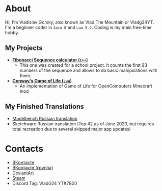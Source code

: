 # About
Hi, I'm Vladislav Gorsky, also known as Vlad The Mountain or Vladg24YT. I'm a beginner coder in `Java 8` and `Lua 5.2`. Coding is my main free-time hobby.

## My Projects
- [**Fibonacci Sequence calculator (`C++`)**](https://github.com/Vladg24YT/Fibonacci-Sequence-calculator)
  - This one was created for a school project. It counts the first 93 numbers of the sequence and allows to do basic manipulations with them.
- [**Conway's Game of Life (`Lua`)**](https://github.com/Vladg24YT/Game-Of-Life)
  - An implementation of Game of Life for OpenComputers Minecraft mod

## My Finished Translations
- [Modelbench Russian translation](https://github.com/Nimikita/Modelbench/pull/1)
- Sketchware Russian translation (Top #2 as of June 2020, but requires total recreation due to several skipped major app updates)

# Contacts
- [ВКонтакте](https://vk.com/vladg24yt)
- [ВКонтакте (группа)](https://vk.com/ru_vladg24yt)
- [DeviantArt](https://www.deviantart.com/vladg24yt)
- [Steam](https://steamcommunity.com/id/vladg24yt)
- Discord Tag: VladG24 YT#7800
